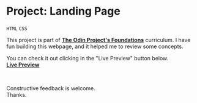 # Project: Landing Page

`HTML` `CSS`

This project is part of **[The Odin Project's Foundations](https://theodinproject.com)** curriculum. I have fun building this webpage, and it helped me to review some concepts.

You can check it out clicking in the "Live Preview" button below.  
**[Live Preview](https://diogofied.github.io/odin-landingpage)**

</br>    
  
Constructive feedback is welcome.  
Thanks.
